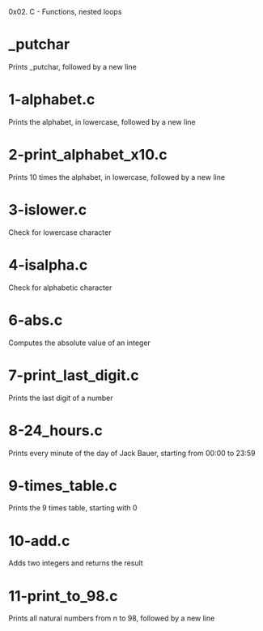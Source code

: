 0x02. C - Functions, nested loops

# _putchar 
Prints _putchar, followed by a new line

# 1-alphabet.c
Prints the alphabet, in lowercase, followed by a new line

# 2-print_alphabet_x10.c
Prints 10 times the alphabet, in lowercase, followed by a new line

# 3-islower.c
Check for lowercase character

# 4-isalpha.c
Check for alphabetic character

# 6-abs.c
Computes the absolute value of an integer

# 7-print_last_digit.c
Prints the last digit of a number

# 8-24_hours.c
Prints every minute of the day of Jack Bauer, starting from 00:00 to 23:59

# 9-times_table.c
Prints the 9 times table, starting with 0

# 10-add.c
Adds two integers and returns the result

# 11-print_to_98.c
Prints all natural numbers from n to 98, followed by a new line
